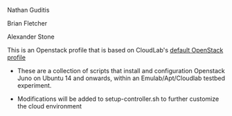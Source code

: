 Nathan Guditis

Brian Fletcher

Alexander Stone

This is an Openstack profile that is based on CloudLab's [default OpenStack profile](https://gitlab.flux.utah.edu/johnsond/openstack-build-ubuntu)

- These are a collection of scripts that install and configuration
Openstack Juno on Ubuntu 14 and onwards, within an Emulab/Apt/Cloudlab
testbed experiment.

- Modifications will be added to setup-controller.sh to further customize the cloud environment
